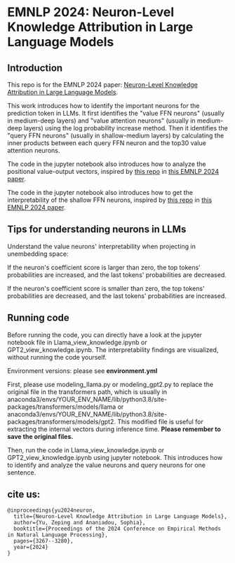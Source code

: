 # EMNLP 2024: Neuron-Level Knowledge Attribution in Large Language Models

## Introduction

This repo is for the EMNLP 2024 paper: [Neuron-Level Knowledge Attribution in Large Language Models](https://zepingyu0512.github.io/neuron-attribution.github.io/).

This work introduces how to identify the important neurons for the prediction token in LLMs. It first identifies the "value FFN neurons" (usually in medium-deep layers) and "value attention neurons" (usually in medium-deep layers) using the log probability increase method. Then it identifies the "query FFN neurons" (usually in shallow-medium layers) by calculating the inner products between each query FFN neuron and the top30 value attention neurons.

The code in the jupyter notebook also introduces how to analyze the positional value-output vectors, inspired by [this repo](https://github.com/zepingyu0512/in-context-mechanism) in [this EMNLP 2024 paper](https://zepingyu0512.github.io/in-context-mechanism.github.io/).

The code in the jupyter notebook also introduces how to get the interpretability of the shallow FFN neurons, inspired by [this repo](https://github.com/zepingyu0512/arithmetic-mechanism) in [this EMNLP 2024 paper](https://zepingyu0512.github.io/arithmetic-mechanism.github.io/).

## Tips for understanding neurons in LLMs

Understand the value neurons' interpretability when projecting in unembedding space: 

If the neuron's coefficient score is larger than zero, the top tokens' probabilities are increased, and the last tokens' probabilities are decreased.

If the neuron's coefficient score is smaller than zero, the top tokens' probabilities are decreased, and the last tokens' probabilities are increased.

## Running code

Before running the code, you can directly have a look at the jupyter notebook file in Llama_view_knowledge.ipynb or GPT2_view_knowledge.ipynb. The interpretability findings are visualized, without running the code yourself.

Environment versions: please see **environment.yml**

First, please use modeling_llama.py or modeling_gpt2.py to replace the original file in the transformers path, which is usually in anaconda3/envs/YOUR_ENV_NAME/lib/python3.8/site-packages/transformers/models/llama or anaconda3/envs/YOUR_ENV_NAME/lib/python3.8/site-packages/transformers/models/gpt2. This modified file is useful for extracting the internal vectors during inference time. **Please remember to save the original files.** 

Then, run the code in Llama_view_knowledge.ipynb or GPT2_view_knowledge.ipynb using jupyter notebook. This introduces how to identify and analyze the value neurons and query neurons for one sentence.

## cite us: 

```
@inproceedings{yu2024neuron,
  title={Neuron-Level Knowledge Attribution in Large Language Models},
  author={Yu, Zeping and Ananiadou, Sophia},
  booktitle={Proceedings of the 2024 Conference on Empirical Methods in Natural Language Processing},
  pages={3267--3280},
  year={2024}
}
```
